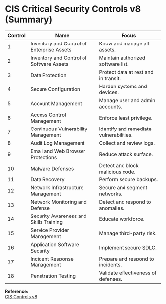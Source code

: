 # CIS Critical Security Controls v8 (Summary)

| Control | Name | Focus |
|----------|------|-------|
| 1 | Inventory and Control of Enterprise Assets | Know and manage all assets. |
| 2 | Inventory and Control of Software Assets | Maintain authorized software list. |
| 3 | Data Protection | Protect data at rest and in transit. |
| 4 | Secure Configuration | Harden systems and devices. |
| 5 | Account Management | Manage user and admin accounts. |
| 6 | Access Control Management | Enforce least privilege. |
| 7 | Continuous Vulnerability Management | Identify and remediate vulnerabilities. |
| 8 | Audit Log Management | Collect and review logs. |
| 9 | Email and Web Browser Protections | Reduce attack surface. |
| 10 | Malware Defenses | Detect and block malicious code. |
| 11 | Data Recovery | Perform secure backups. |
| 12 | Network Infrastructure Management | Secure and segment networks. |
| 13 | Network Monitoring and Defense | Detect and respond to anomalies. |
| 14 | Security Awareness and Skills Training | Educate workforce. |
| 15 | Service Provider Management | Manage third-party risk. |
| 16 | Application Software Security | Implement secure SDLC. |
| 17 | Incident Response Management | Prepare and respond to incidents. |
| 18 | Penetration Testing | Validate effectiveness of defenses. |

**Reference:**  
[CIS Controls v8](https://www.cisecurity.org/controls/v8)
